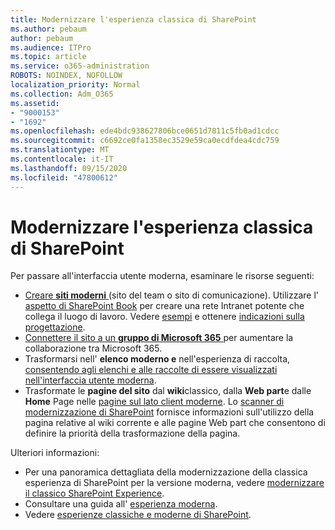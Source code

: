 ```yaml
---
title: Modernizzare l'esperienza classica di SharePoint
ms.author: pebaum
author: pebaum
ms.audience: ITPro
ms.topic: article
ms.service: o365-administration
ROBOTS: NOINDEX, NOFOLLOW
localization_priority: Normal
ms.collection: Adm_O365
ms.assetid:
- "9000153"
- "1692"
ms.openlocfilehash: ede4bdc938627806bce0651d7811c5fb0ad1cdcc
ms.sourcegitcommit: c6692ce0fa1358ec3529e59ca0ecdfdea4cdc759
ms.translationtype: MT
ms.contentlocale: it-IT
ms.lasthandoff: 09/15/2020
ms.locfileid: "47800612"
---
```

# <a name="modernize-your-classic-sharepoint-experience"></a>Modernizzare l'esperienza classica di SharePoint

Per passare all'interfaccia utente moderna, esaminare le risorse seguenti:

- [Creare **siti moderni** ](https://support.office.com/article/create-a-team-site-in-sharepoint-ef10c1e7-15f3-42a3-98aa-b5972711777d) (sito del team o sito di comunicazione). Utilizzare l' [aspetto di SharePoint Book](https://lookbook.microsoft.com/assets/SharePoint_lookbook_2019.pdf) per creare una rete Intranet potente che collega il luogo di lavoro. Vedere [esempi](https://lookbook.microsoft.com/) e ottenere [indicazioni sulla progettazione](https://spdesign.azurewebsites.net/).
- [Connettere il sito a un **gruppo di Microsoft 365** ](https://docs.microsoft.com/sharepoint/dev/transform/modernize-connect-to-office365-group) per aumentare la collaborazione tra Microsoft 365.
- Trasformarsi nell' **elenco moderno e** nell'esperienza di raccolta, [consentendo agli elenchi e alle raccolte di essere visualizzati nell'interfaccia utente moderna](https://docs.microsoft.com/sharepoint/dev/transform/modernize-userinterface-lists-and-libraries).
- Trasformate le **pagine del sito** dal **wiki**classico, dalla **Web part**e dalle **Home** Page nelle [pagine sul lato client moderne](https://docs.microsoft.com/sharepoint/dev/transform/modernize-userinterface-site-pages). Lo [scanner di modernizzazione di SharePoint](https://docs.microsoft.com/sharepoint/dev/transform/modernize-scanner) fornisce informazioni sull'utilizzo della pagina relative al wiki corrente e alle pagine Web part che consentono di definire la priorità della trasformazione della pagina.

Ulteriori informazioni:

- Per una panoramica dettagliata della modernizzazione della classica esperienza di SharePoint per la versione moderna, vedere [modernizzare il classico SharePoint Experience](https://docs.microsoft.com/sharepoint/dev/transform/modernize-classic-sites).
- Consultare una guida all' [esperienza moderna](https://docs.microsoft.com/sharepoint/guide-to-sharepoint-modern-experience).
- Vedere [esperienze classiche e moderne di SharePoint](https://support.office.com/article/sharepoint-classic-and-modern-experiences-5725c103-505d-4a6e-9350-300d3ec7d73f).
